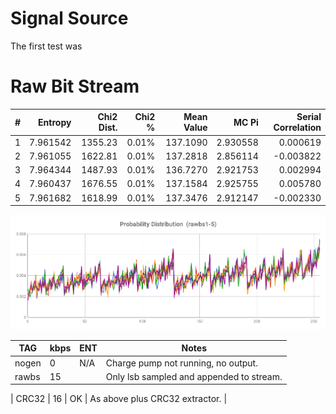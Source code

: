 
# Signal Source #

The first test was


# Raw Bit Stream #

| #    | Entropy  | Chi2 Dist. | Chi2 %    | Mean Value | MC Pi       | Serial Correlation |
|:----:|---------:|-----------:|----------:|-----------:|------------:|-------------------:|
| 1    | 7.961542 | 1355.23    | 0.01%     | 137.1090   | 2.930558    | 0.000619           |
| 2    | 7.961055 | 1622.81    | 0.01%     | 137.2818   | 2.856114    |-0.003822           |
| 3    | 7.964344 | 1487.93    | 0.01%     | 136.7270   | 2.921753    | 0.002994           |
| 4    | 7.960437 | 1676.55    | 0.01%     | 137.1584   | 2.925755    | 0.005780           |
| 5    | 7.961682 | 1618.99    | 0.01%     | 137.3476   | 2.912147    |-0.002330           |

![Probability Distribution](../documentation/prob_distr_rbs05.png)

| TAG    | kbps  | ENT | Notes                                 |
|--------|-------|-----|---------------------------------------|
| nogen  | 0     | N/A | Charge pump not running, no output.   |
| rawbs | 15      |     | Only lsb sampled and appended to stream.  |

| CRC32  | 16    | OK  | As above plus CRC32 extractor.        |

